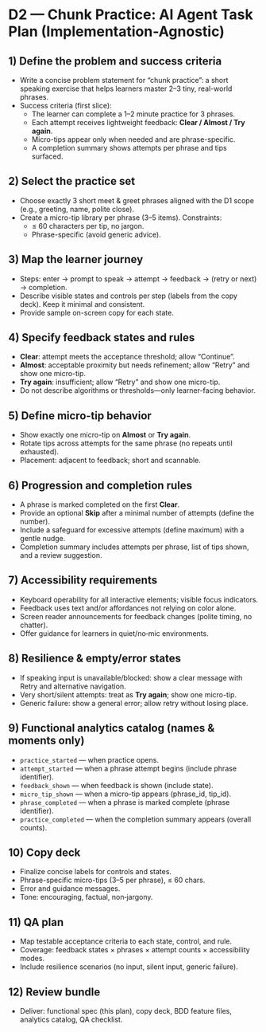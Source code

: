# D2 — Chunk Practice: AI Agent Task Plan (Implementation-Agnostic)

## 1) Define the problem and success criteria
- Write a concise problem statement for “chunk practice”: a short speaking exercise that helps learners master 2–3 tiny, real-world phrases.
- Success criteria (first slice):
  - The learner can complete a 1–2 minute practice for 3 phrases.
  - Each attempt receives lightweight feedback: **Clear / Almost / Try again**.
  - Micro-tips appear only when needed and are phrase-specific.
  - A completion summary shows attempts per phrase and tips surfaced.

## 2) Select the practice set
- Choose exactly 3 short meet & greet phrases aligned with the D1 scope (e.g., greeting, name, polite close).
- Create a micro-tip library per phrase (3–5 items). Constraints:
  - ≤ 60 characters per tip, no jargon.
  - Phrase-specific (avoid generic advice).

## 3) Map the learner journey
- Steps: enter → prompt to speak → attempt → feedback → (retry or next) → completion.
- Describe visible states and controls per step (labels from the copy deck). Keep it minimal and consistent.
- Provide sample on-screen copy for each state.

## 4) Specify feedback states and rules
- **Clear**: attempt meets the acceptance threshold; allow “Continue”.
- **Almost**: acceptable proximity but needs refinement; allow “Retry” and show one micro-tip.
- **Try again**: insufficient; allow “Retry” and show one micro-tip.
- Do not describe algorithms or thresholds—only learner-facing behavior.

## 5) Define micro-tip behavior
- Show exactly one micro-tip on **Almost** or **Try again**.
- Rotate tips across attempts for the same phrase (no repeats until exhausted).
- Placement: adjacent to feedback; short and scannable.

## 6) Progression and completion rules
- A phrase is marked completed on the first **Clear**.
- Provide an optional **Skip** after a minimal number of attempts (define the number).
- Include a safeguard for excessive attempts (define maximum) with a gentle nudge.
- Completion summary includes attempts per phrase, list of tips shown, and a review suggestion.

## 7) Accessibility requirements
- Keyboard operability for all interactive elements; visible focus indicators.
- Feedback uses text and/or affordances not relying on color alone.
- Screen reader announcements for feedback changes (polite timing, no chatter).
- Offer guidance for learners in quiet/no‑mic environments.

## 8) Resilience & empty/error states
- If speaking input is unavailable/blocked: show a clear message with Retry and alternative navigation.
- Very short/silent attempts: treat as **Try again**; show one micro-tip.
- Generic failure: show a general error; allow retry without losing place.

## 9) Functional analytics catalog (names & moments only)
- `practice_started` — when practice opens.
- `attempt_started` — when a phrase attempt begins (include phrase identifier).
- `feedback_shown` — when feedback is shown (include state).
- `micro_tip_shown` — when a micro-tip appears (phrase_id, tip_id).
- `phrase_completed` — when a phrase is marked complete (phrase identifier).
- `practice_completed` — when the completion summary appears (overall counts).

## 10) Copy deck
- Finalize concise labels for controls and states.
- Phrase-specific micro-tips (3–5 per phrase), ≤ 60 chars.
- Error and guidance messages.
- Tone: encouraging, factual, non‑jargony.

## 11) QA plan
- Map testable acceptance criteria to each state, control, and rule.
- Coverage: feedback states × phrases × attempt counts × accessibility modes.
- Include resilience scenarios (no input, silent input, generic failure).

## 12) Review bundle
- Deliver: functional spec (this plan), copy deck, BDD feature files, analytics catalog, QA checklist.
